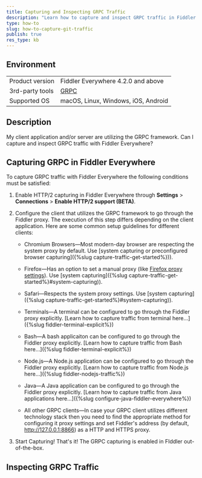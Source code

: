 ```yaml
---
title: Capturing and Inspecting GRPC Traffic
description: "Learn how to capture and inspect GRPC traffic in Fiddler Everywhere"
type: how-to
slug: how-to-capture-git-traffic
publish: true
res_type: kb
---
```



## Environment

|   |   |
|---|---|
| Product version | Fiddler Everywhere 4.2.0 and above  |
| 3rd-party tools | [GRPC](https://en.wikipedia.org/wiki/GRPC) |
| Supported OS | macOS, Linux, Windows, iOS, Android |

## Description

My client application and/or server are utilizing the GRPC framework. Can I capture and inspect GRPC traffic with Fiddler Everywhere?


## Capturing GRPC in Fiddler Everywhere

To capture GRPC traffic with Fiddler Everywhere the following conditions must be satisfied:

1. Enable HTTP/2 capturing in Fiddler Everywhere through **Settings** > **Connections** > **Enable HTTP/2 support (BETA)**.

2. Configure the client that utilizes the GRPC framework to go through the Fiddler proxy. The execution of this step differs depending on the client application. Here are some common setup guidelines for different clients:

    - Chromium Browsers&mdash;Most modern-day browser are respecting the system proxy by default. Use [system capturing or preconfigured browser capturing]({%slug capture-traffic-get-started%})).

    - Firefox&mdash;Has an option to set a manual proxy (like [Firefox proxy settings](https://support.mozilla.org/en-US/kb/connection-settings-firefox)). Use [system capturing]({%slug capture-traffic-get-started%}#system-capturing)).

    - Safari&mdash;Respects the system proxy settings. Use [system capturing]({%slug capture-traffic-get-started%}#system-capturing)).

    - Terminals&mdash;A terminal can be configured to go through the Fiddler proxy explicitly. [Learn how to capture traffic from terminal here...]({%slug fiddler-terminal-explicit%})

    - Bash&mdash;A bash applicaiton can be configured to go through the Fiddler proxy explicitly. [Learn how to capture traffic from Bash here...]({%slug fiddler-terminal-explicit%})

    - Node.js&mdash;A Node.js application can be configured to go through the Fiddler proxy explicitly. [Learn how to capture traffic from Node.js here...]({%slug fiddler-nodejs-traffic%})

    - Java&mdash;A Java application can be configured to go through the Fiddler proxy explicitly. [Learn how to capture traffic from Java applications here...]({%slug configure-java-fiddler-everywhere%})

    - All other GRPC clients&mdash;In case your GRPC client utilizes different technology stack then you need to find the appropriate method for configuring it proxy settings and set Fiddler's address (by default, http://127.0.0.1:8866) as a HTTP and HTTPS proxy.

3. Start Capturing! That's it! The GRPC capturing is enabled in FIddler out-of-the-box.


## Inspecting GRPC Traffic
